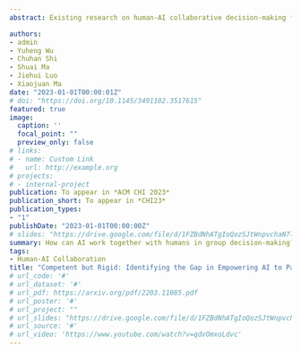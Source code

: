 ```yaml
---
abstract: Existing research on human-AI collaborative decision-making focuses mainly on the interaction between AI and individual decision-makers. There is a limited understanding of how AI may perform in group decision-making. This paper presents a wizard-of-oz study in which two participants and an AI form a committee to rank three English essays. One novelty of our study is that we adopt a speculative design by endowing AI equal power to humans in group decision-making. We enable the AI to discuss and vote equally with other human members. We find that although the voice of AI is considered valuable, AI still plays a secondary role in the group because it cannot fully follow the dynamics of the discussion and make progressive contributions. Moreover, the divergent opinions of our participants regarding an "equal AI" shed light on the possible future of human-AI relations.

authors:
- admin
- Yuheng Wu
- Chuhan Shi
- Shuai Ma
- Jiehui Luo
- Xiaojuan Ma
date: "2023-01-01T00:00:01Z"
# doi: "https://doi.org/10.1145/3491102.3517615"
featured: true
image:
  caption: ''
  focal_point: ""
  preview_only: false
# links:
# - name: Custom Link
#   url: http://example.org
# projects:
# - internal-project
publication: To appear in *ACM CHI 2023*
publication_short: To appear in *CHI23*
publication_types:
- "1"
publishDate: "2023-01-01T00:00:00Z"
# slides: "https://drive.google.com/file/d/1FZBdNhATgIoQozSJtWnpvchaN7lDWpdP/view?usp=sharing"
summary: How can AI work together with humans in group decision-making?
tags:
- Human-AI Collaboration
title: "Competent but Rigid: Identifying the Gap in Empowering AI to Participate Equally in Group Decision-Making"
# url_code: '#'
# url_dataset: '#'
# url_pdf: https://arxiv.org/pdf/2203.11085.pdf
# url_poster: '#'
# url_project: ""
# url_slides: "https://drive.google.com/file/d/1FZBdNhATgIoQozSJtWnpvchaN7lDWpdP/view?usp=sharing"
# url_source: '#'
# url_video: 'https://www.youtube.com/watch?v=qdvOmxoLdvc'
---
```

<!-- 
{{% callout note %}}
Click the *Cite* button above to demo the feature to enable visitors to import publication metadata into their reference management software.
{{% /callout %}}

{{% callout note %}}
Click the *Slides* button above to demo Academic's Markdown slides feature.
{{% /callout %}}

Supplementary notes can be added here, including [code and math](https://sourcethemes.com/academic/docs/writing-markdown-latex/). -->

